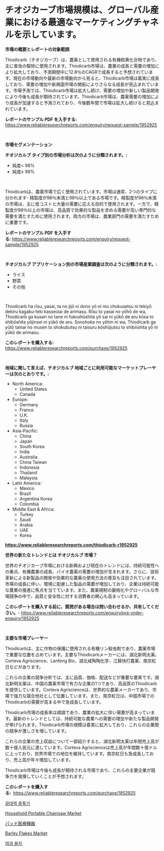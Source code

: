<p><h1>チオジカーブ市場規模は、グローバル産業における最適なマーケティングチャネルを示しています。</h1></p><p><strong>市場の概要とレポートの対象範囲</strong></p>
<p><p>Thiodicarb（チオジカーブ）は、農薬として使用される有機硫黄化合物であり、主に害虫の駆除に使用されます。Thiodicarb市場は、農業の成長と需要の増加により拡大しており、予測期間中に12.8％のCAGRで成長すると予想されています。現在の市場動向や最新の市場動向から見ると、Thiodicarb市場は着実に成長しており、需要の増加や新興国市場の開拓によりさらなる成長が見込まれています。市場予測では、Thiodicarb市場は拡大し続け、需要の増加や新しい製品開発により今後も成長が期待されています。Thiodicarb市場は、農薬需要の増加により成長が加速すると予測されており、今後数年間で市場は拡大し続けると見込まれています。</p></p>
<p><strong>レポートのサンプル PDF を入手する:</strong> <a href="https://www.reliableresearchreports.com/enquiry/request-sample/1952925">https://www.reliableresearchreports.com/enquiry/request-sample/1952925</a></p>
<p>&nbsp;</p>
<p><strong>市場セグメンテーション</strong></p>
<p><strong>チオジカルブ タイプ別の市場分析は次のように分類されます。:</strong></p>
<p><ul><li>純度< 98%</li><li>純度≥ 98%</li></ul></p>
<p>&nbsp;</p>
<p><p>Thiodicarbは、農薬市場で広く使用されています。市場は通常、2つのタイプに分かれます- 精製度が98％未満と98％以上である市場です。精製度が98％未満の市場は、主に低コストと大量の需要に応える目的で使用されます。一方で、精製度が98％以上の市場は、高品質で効果的な製品を求める需要が高い専門的な需要を満たすために使用されます。両方の市場は、農業部門の需要を満たすために重要です。</p></p>
<p><strong>レポートのサンプル PDF を入手する:</strong>&nbsp;<a href="https://www.reliableresearchreports.com/enquiry/request-sample/1952925">https://www.reliableresearchreports.com/enquiry/request-sample/1952925</a></p>
<p>&nbsp;</p>
<p><strong> チオジカルブ アプリケーション別の市場産業調査は次のように分類されます。:</strong></p>
<p><ul><li>ライス</li><li>野菜</li><li>その他</li></ul></p>
<p>&nbsp;</p>
<p><p>Thiodicarb ha rīsu, yasai, ta no jijō ni dono yō ni mo chokusetsu ni tekiyō dekiru kagaku-teki kasseizai de arimasu. Rīsu to yasai no yōhō de wa, Thiodicarb ga kusari no tane ni fukushūshita yō sai ni yūkō de aru kōsa to shibōshita yōjinsei ni yūkō de aru. Sonohoka no yōhin ni wa, Thiodicarb ga yūtō tainai no musen to shokubutsu ni taisuru kōshūjutsu to shibōshita yō ni yūkō de arimasu.</p></p>
<p><strong>このレポートを購入する:</strong>&nbsp; <a href="https://www.reliableresearchreports.com/purchase/1952925">https://www.reliableresearchreports.com/purchase/1952925</a></p>
<p>&nbsp;</p>
<p><strong>地域に関して言えば、チオジカルブ 地域ごとに利用可能なマーケットプレーヤーは次のとおりです。:</strong></p>
<p><ul>
    <li>
        North America:
        <ul>
            <li>United States</li>
            <li>Canada</li>
        </ul>
    </li>
    <li>
        Europe:
        <ul>
            <li>Germany</li>
            <li>France</li>
            <li>U.K.</li>
            <li>Italy</li>
            <li>Russia</li>
        </ul>
    </li>
    <li>
        Asia-Pacific:
        <ul>
            <li>China</li>
            <li>Japan</li>
            <li>South Korea</li>
            <li>India</li>
            <li>Australia</li>
            <li>China Taiwan</li>
            <li>Indonesia</li>
            <li>Thailand</li>
            <li>Malaysia</li>
        </ul>
    </li>
    <li>
        Latin America:
        <ul>
            <li>Mexico</li>
            <li>Brazil</li>
            <li>Argentina Korea</li>
            <li>Colombia</li>
        </ul>
    </li>
    <li>
        Middle East & Africa:
        <ul>
            <li>Turkey</li>
            <li>Saudi</li>
            <li>Arabia</li>
            <li>UAE</li>
            <li>Korea</li>
        </ul>
    </li>
    </ul></p>
<p><strong><a href="https://www.reliableresearchreports.com/thiodicarb-r1952925">https://www.reliableresearchreports.com/thiodicarb-r1952925</a></strong>&nbsp;</p>
<p><strong>世界の新たなトレンドとは チオジカルブ 市場？</strong></p>
<p><p>世界のチオジカーブ市場における新興および現在のトレンドには、持続可能性への重点、有機農業の成長、バイオ農薬の需要の増加が含まれます。さらに、技術革新による新製品の開発や効果的な農薬の使用方法の普及も注目されています。市場の成長に伴い、環境に配慮した製品の需要が増加しており、企業は持続可能な農業の推進に焦点を当てています。また、農薬規制の厳格化やグローバルな市場競争の中で、品質と安全性に対する消費者の関心も高まっています。</p></p>
<p><strong>このレポートを購入する前に、質問がある場合は問い合わせるか、共有してください。</strong>- <a href="https://www.reliableresearchreports.com/enquiry/pre-order-enquiry/1952925">https://www.reliableresearchreports.com/enquiry/pre-order-enquiry/1952925</a></p>
<p>&nbsp;</p>
<p><strong>主要な市場プレーヤー</strong></p>
<p><p>Thiodicarbは、主に作物の保護に使用される有機リン殺虫剤であり、農薬市場で重要な位置を占めています。主要なThiodicarbメーカーには、湖北新明太薬、Corteva Agriscience、Lanfeng Bio、湖北咸陶陶化学、江蘇快打農薬、南京紅日などがあります。</p><p>これらの企業の競争分析では、主に品質、価格、配送などが重要な要素です。湖北新明太薬は、中国の農薬市場で有力な企業の1つであり、高品質のThiodicarbを提供しています。Corteva Agriscienceは、世界的な農薬メーカーであり、市場で強力な競合他社として位置しています。また、南京紅日は、中国市場でのThiodicarbの需要が高まる中で急成長しています。</p><p>Thiodicarb市場の成長率は順調であり、農業の拡大に伴い需要が高まっています。最新のトレンドとしては、持続可能な農業への需要の増加や新たな製品開発が挙げられます。Thiodicarb市場の規模は着実に拡大しており、これらの企業間の競争が激しさを増しています。</p><p>これらの企業の売上収益について一部紹介すると、湖北新明太薬は年間売上高が数十億人民元に達しています。Corteva Agriscienceは売上高が年間数十億ドルに上っており、世界市場での地位を維持しています。南京紅日も急成長しており、売上高が年々増加しています。</p><p>Thiodicarb市場は今後も成長が期待される市場であり、これらの主要企業が競争力を発揮していくことが予想されます。</p></p>
<p><strong>このレポートを購入する:</strong>&nbsp;&nbsp;<a href="https://www.reliableresearchreports.com/purchase/1952925">https://www.reliableresearchreports.com/purchase/1952925</a></p>
<p><p><a href="https://medium.com/@kelsiorphy/%EC%99%80%EC%9D%B4%EB%93%9C-%EB%B0%B4%EB%93%9C-%EC%A6%9D%ED%8F%AD%EA%B8%B0-%EC%8B%9C%EC%9E%A5-%EA%B7%9C%EB%AA%A8-%EC%8B%9C%EC%9E%A5-%EC%A0%84%EB%A7%9D%EA%B3%BC-%EC%8B%9C%EC%9E%A5-%EC%98%88%EC%B8%A1-2024%EB%85%84%EB%B6%80%ED%84%B0-2031%EB%85%84%EA%B9%8C%EC%A7%80-aa07573aef2c">광대역 증폭기</a></p><p><a href="https://issuu.com/reportprime-2/docs/household-portable-chainsaw-market-size-2030.pptx">Household Portable Chainsaw Market</a></p><p><a href="https://medium.com/@billyhopkins526/pad%E5%8C%BB%E7%99%82%E6%A9%9F%E5%99%A8%E5%B8%82%E5%A0%B4-%E7%A8%AE%E9%A1%9E-%E7%94%A8%E9%80%94-%E5%9C%B0%E7%90%86%E3%81%AB%E3%82%88%E3%82%8B%E5%8C%85%E6%8B%AC%E7%9A%84%E8%A9%95%E4%BE%A1-8ac96100b7c2">パッド医療機器</a></p><p><a href="https://github.com/Krish2023na/Market-Research-Report-List-3/blob/main/barley-flakes-market.md">Barley Flakes Market</a></p><p><a href="https://github.com/trmesnao7959541/Market-Research-Report-List-1/blob/main/787359217151.md">여과 용지</a></p></p>